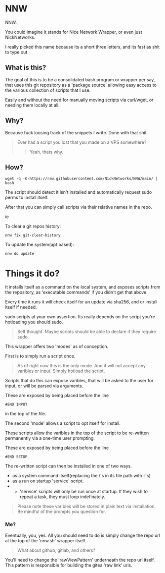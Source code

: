 # NNW
NNW.

You could imagine it stands for Nice Network Wrapper, or even just NickNetworks.

I really picked this name because its a short three letters, and its fast as shit to type out.
## What is this?
The goal of this is to be a consolidated bash program or wrapper per say, that uses this git repository as a 'package source' allowing easy access to the various collection of scripts that I use.

Easily and without the need for manually moving scripts via curl/wget, or needing them locally at all.

## Why?
Because fuck loosing track of the snippets I write. Done with that shit.
> Ever had a script you lost that you made on a VPS somewhere?
> > Yeah, thats why.

## How?

    wget -q -O-https://raw.githubusercontent.com/NickNetworks/NNW/main/ | bash

The script should detect it isn't installed and automatically request sudo perms to install itself.

After that you can simply call scripts via their relative names in the repo.

ie

To clear a git repos history:

    nnw fix git-clear-history

To update the system(apt based):

    nnw do update


# Things it do?
It installs itself as a command on the local system, and exposes scripts from the repository, as 'executable commands' if you didn't get that above.

Every time it runs it will check itself for an update via sha256, and or install itself if needed.

sudo scripts at your own assertion. Its really depends on the script you're hotloading you should sudo.

> Self thought. Maybe scripts should be able to declare if they require sudo.

This wrapper offers two 'modes' as of conception.

First is to simply run a script once.
> As of right now this is the only mode. And it will not accept any varibles or input. Simply hotload the script.

Scripts that do this can expose varibles, that will be asked to the user for input, or will be parsed via arguments.

These are exposed by being placed before the line

    #END INPUT

in the top of the file.

The second 'mode' allows a script to opt itself for install.

These scripts allow the varibles in the top of the script to be re-written permanently via a one-time user prompting. 

These are exposed by being placed before the line

    #END SETUP

The re-written script can then be installed in one of two ways.
 - as a system command itself(replacing the /'s in its file path with -'s)
 - as a run on startup 'service' script. 
 - - 'service' scripts will only be run once at startup. If they wish to repeat a task, they must loop indefinately.
 >Please note these varibles will be stored in plain text via installation.
        Be mindful of the prompts you question for.

### Me?
Eventually, you, yes.
All you should need to do is simply change the repo url at the top of the 'nnw.sh' wrapper itself.
> What about github, gitlab, and others?

You'll need to change the 'rawViewPattern' underneath the repo url itself.
This pattern is responsible for building the gitea 'raw link' urls.
